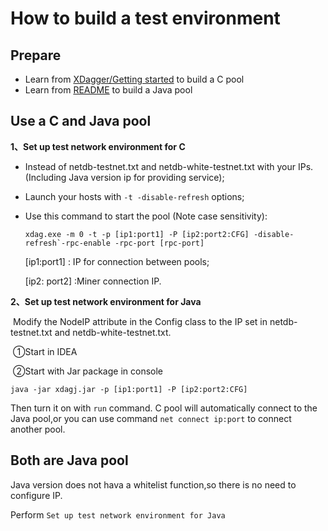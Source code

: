 # How to build a test environment

## Prepare

* Learn from [XDagger/Getting started](https://github.com/XDagger/xdag/wiki/Getting-started) to build a C pool
* Learn from [README](../README.md) to build a Java pool



## Use a C and Java pool

**1、Set up test network environment for C** 

* Instead of netdb-testnet.txt and netdb-white-testnet.txt with your IPs.(Including Java version ip for providing service);

* Launch your hosts with `-t -disable-refresh` options;

* Use this command to start the pool (Note case sensitivity):

  ```shell
  xdag.exe -m 0 -t -p [ip1:port1] -P [ip2:port2:CFG] -disable-refresh`-rpc-enable -rpc-port [rpc-port]
  ```

  [ip1:port1] : IP for connection between pools;

  [ip2: port2] :Miner connection IP.

**2、Set up test network environment for Java**

​	Modify the NodeIP attribute in the Config class to the IP set in netdb-testnet.txt and netdb-white-testnet.txt.

​	①Start  in IDEA

​	②Start with Jar package in console

```shell
java -jar xdagj.jar -p [ip1:port1] -P [ip2:port2:CFG]
```

Then turn it on with  `run` command. C pool will automatically connect to the Java pool,or you can use command `net connect ip:port` to connect another pool.



## Both are Java pool

Java version does not hava a whitelist function,so there is no need to configure IP.

Perform  `Set up test network environment for Java`



